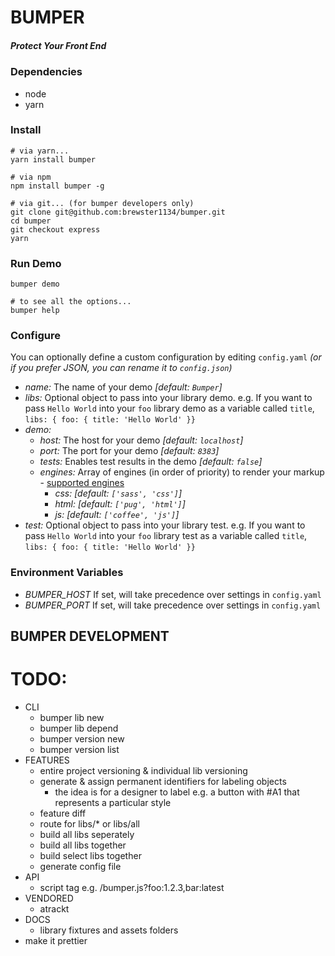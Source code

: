 # BUMPER
##### Protect Your Front End

### Dependencies
* node
* yarn

### Install
```shell
# via yarn...
yarn install bumper

# via npm
npm install bumper -g

# via git... (for bumper developers only)
git clone git@github.com:brewster1134/bumper.git
cd bumper
git checkout express
yarn
```

### Run Demo
```shell
bumper demo

# to see all the options...
bumper help
```

### Configure
You can optionally define a custom configuration by editing `config.yaml` _(or if you prefer JSON, you can rename it to `config.json`)_
* _name:_ The name of your demo _[default: `Bumper`]_
* *libs:* Optional object to pass into your library demo. e.g. If you want to pass `Hello World` into your `foo` library demo as a variable called `title`, `libs: { foo: { title: 'Hello World' }}`
* *demo:*
  * _host:_ The host for your demo _[default: `localhost`]_
  * _port:_ The port for your demo _[default: `8383`]_
  * _tests:_ Enables test results in the demo _[default: `false`]_
  * _engines:_ Array of engines (in order of priority) to render your markup - [supported engines](https://github.com/tj/consolidate.js#supported-template-engines)
    * _css:_ _[default: `['sass', 'css']`]_
    * _html:_ _[default: `['pug', 'html']`]_
    * _js:_ _[default: `['coffee', 'js']`]_
* *test:* Optional object to pass into your library test. e.g. If you want to pass `Hello World` into your `foo` library test as a variable called `title`, `libs: { foo: { title: 'Hello World' }}`

### Environment Variables
* _BUMPER_HOST_ If set, will take precedence over settings in `config.yaml`
* _BUMPER_PORT_ If set, will take precedence over settings in `config.yaml`

## BUMPER DEVELOPMENT

# TODO:
* CLI
  * bumper lib new
  * bumper lib depend
  * bumper version new
  * bumper version list
* FEATURES
  * entire project versioning & individual lib versioning
  * generate & assign permanent identifiers for labeling objects
    * the idea is for a designer to label e.g. a button with #A1 that represents a particular style
  * feature diff
  * route for libs/* or libs/all
  * build all libs seperately
  * build all libs together
  * build select libs together
  * generate config file
* API
  * script tag e.g. /bumper.js?foo:1.2.3,bar:latest
* VENDORED
  * atrackt
* DOCS
  * library fixtures and assets folders
* make it prettier

